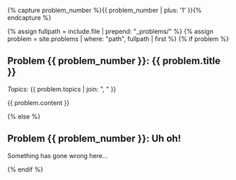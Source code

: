 {% capture problem_number %}{{ problem_number | plus: '1' }}{% endcapture %}

{% assign fullpath = include.file | prepend: "_problems/" %}
{% assign problem = site.problems | where: "path", fullpath | first %}
{% if problem %}

## Problem {{ problem_number }}: {{ problem.title }}
*Topics:* {{ problem.topics | join: ", " }}

{{ problem.content }}

{% else %}

## Problem {{ problem_number }}: Uh oh!
Something has gone wrong here...

{% endif %}